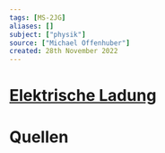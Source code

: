 ```yaml
---
tags: [MS-2JG]
aliases: []
subject: ["physik"]
source: ["Michael Offenhuber"]
created: 28th November 2022
---
```


# [Elektrische Ladung](https://de.wikipedia.org/wiki/Elektrische_Ladung)

# Quellen

 